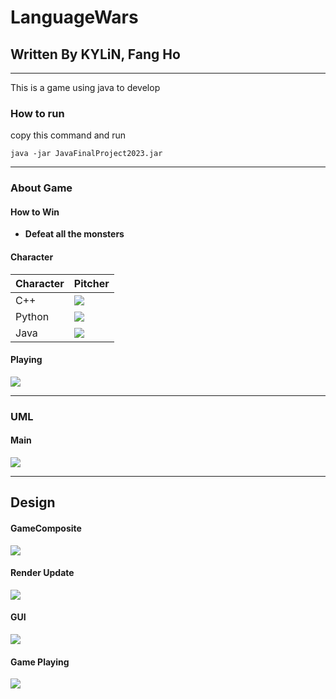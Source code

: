 ﻿# LanguageWars
## Written By KYLiN, Fang Ho

--- 

This is a game using java to develop


### How to run 

copy this command and run 
```
java -jar JavaFinalProject2023.jar
```
---
### About Game 
#### How to Win
- **Defeat all the monsters**


#### Character 

|Character | Pitcher |
|--------- | ------- |
|C++ | ![](./UML/cpp.gif) |
|Python | ![](./UML/python.gif) |
|Java | ![](./UML/java.gif) |

#### Playing
![](./UML/Playing.png)


---
### UML

#### Main 
![](./UML/FINAL_UML.drawio.png)

---
## Design 

#### GameComposite
![](./UML/Final%20Demo/UML_PART-GameComposite.drawio.png)

#### Render Update 
![](./UML/Final%20Demo/UML_PART-Render_Update.drawio.png)

#### GUI 
![](./UML/Final%20Demo/UML_PART-Game.GUI.drawio.png)

#### Game Playing 
![](./UML/Final%20Demo/UML_PART-GamePlaying%26CharacterRelation.drawio.png)
